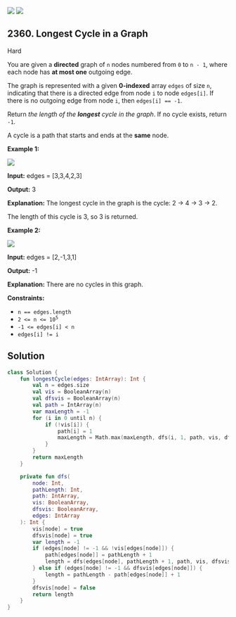 [![](https://img.shields.io/github/stars/javadev/LeetCode-in-Kotlin?label=Stars&style=flat-square)](https://github.com/javadev/LeetCode-in-Kotlin)
[![](https://img.shields.io/github/forks/javadev/LeetCode-in-Kotlin?label=Fork%20me%20on%20GitHub%20&style=flat-square)](https://github.com/javadev/LeetCode-in-Kotlin/fork)

## 2360\. Longest Cycle in a Graph

Hard

You are given a **directed** graph of `n` nodes numbered from `0` to `n - 1`, where each node has **at most one** outgoing edge.

The graph is represented with a given **0-indexed** array `edges` of size `n`, indicating that there is a directed edge from node `i` to node `edges[i]`. If there is no outgoing edge from node `i`, then `edges[i] == -1`.

Return _the length of the **longest** cycle in the graph_. If no cycle exists, return `-1`.

A cycle is a path that starts and ends at the **same** node.

**Example 1:**

![](https://assets.leetcode.com/uploads/2022/06/08/graph4drawio-5.png)

**Input:** edges = [3,3,4,2,3]

**Output:** 3

**Explanation:** The longest cycle in the graph is the cycle: 2 -> 4 -> 3 -> 2.

The length of this cycle is 3, so 3 is returned. 

**Example 2:**

![](https://assets.leetcode.com/uploads/2022/06/07/graph4drawio-1.png)

**Input:** edges = [2,-1,3,1]

**Output:** -1

**Explanation:** There are no cycles in this graph. 

**Constraints:**

*   `n == edges.length`
*   <code>2 <= n <= 10<sup>5</sup></code>
*   `-1 <= edges[i] < n`
*   `edges[i] != i`

## Solution

```kotlin
class Solution {
    fun longestCycle(edges: IntArray): Int {
        val n = edges.size
        val vis = BooleanArray(n)
        val dfsvis = BooleanArray(n)
        val path = IntArray(n)
        var maxLength = -1
        for (i in 0 until n) {
            if (!vis[i]) {
                path[i] = 1
                maxLength = Math.max(maxLength, dfs(i, 1, path, vis, dfsvis, edges))
            }
        }
        return maxLength
    }

    private fun dfs(
        node: Int,
        pathLength: Int,
        path: IntArray,
        vis: BooleanArray,
        dfsvis: BooleanArray,
        edges: IntArray
    ): Int {
        vis[node] = true
        dfsvis[node] = true
        var length = -1
        if (edges[node] != -1 && !vis[edges[node]]) {
            path[edges[node]] = pathLength + 1
            length = dfs(edges[node], pathLength + 1, path, vis, dfsvis, edges)
        } else if (edges[node] != -1 && dfsvis[edges[node]]) {
            length = pathLength - path[edges[node]] + 1
        }
        dfsvis[node] = false
        return length
    }
}
```